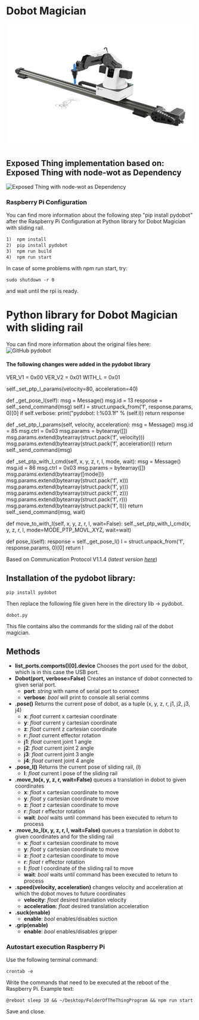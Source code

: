 # Dobot Magician

![DobotMagician](Devices/nodewot-dobot-magician/Images/Dobot_Magician.png)

## Exposed Thing implementation based on: Exposed Thing with node-wot as Dependency
![Exposed Thing with node-wot as Dependency](https://github.com/eclipse/thingweb.node-wot/tree/master/examples/templates/exposed-thing)

### Raspberry Pi Configuration

You can find more information about the following step "pip install pydobot" after the Raspberry Pi Configuration at Python library for Dobot Magician with sliding rail.

```
1)  npm install
2)  pip install pydobot 
3)  npm run build
4)  npm run start
```
In case of some problems with npm run start, try:
```
sudo shutdown -r 0 
```
and wait until the rpi is ready. 

Python library for Dobot Magician with sliding rail
===

You can find more information about the original files here:
![GitHub pydobot](https://github.com/luismesas/pydobot)

#### The following changes were added in the pydobot library

VER_V1 = 0x00
VER_V2 = 0x01
WITH_L = 0x01

self._set_ptp_l_params(velocity=80, acceleration=40)

def _get_pose_l(self):
    msg = Message()
    msg.id = 13
    response = self._send_command(msg)
    self.l = struct.unpack_from('f', response.params, 0)[0]
    if self.verbose:
        print("pydobot: l:%03.1f" % (self.l))
    return response

def _set_ptp_l_params(self, velocity, acceleration):
    msg = Message()
    msg.id = 85
    msg.ctrl = 0x03
    msg.params = bytearray([])
    msg.params.extend(bytearray(struct.pack('f', velocity)))
    msg.params.extend(bytearray(struct.pack('f', acceleration)))
    return self._send_command(msg)

def _set_ptp_with_l_cmd(self, x, y, z, r, l, mode, wait):
    msg = Message()
    msg.id = 86
    msg.ctrl = 0x03
    msg.params = bytearray([])
    msg.params.extend(bytearray([mode]))
    msg.params.extend(bytearray(struct.pack('f', x)))
    msg.params.extend(bytearray(struct.pack('f', y)))
    msg.params.extend(bytearray(struct.pack('f', z)))
    msg.params.extend(bytearray(struct.pack('f', r)))
    msg.params.extend(bytearray(struct.pack('f', l)))
    return self._send_command(msg, wait)

def move_to_with_l(self, x, y, z, r, l, wait=False):
    self._set_ptp_with_l_cmd(x, y, z, r, l, mode=MODE_PTP_MOVL_XYZ, wait=wait)

def pose_l(self):
    response = self._get_pose_l()
    l = struct.unpack_from('f', response.params, 0)[0]
    return l

Based on Communication Protocol V1.1.4 (_latest version [here](https://www.dobot.cc/downloadcenter.html?sub_cat=72#sub-download)_)


Installation of the pydobot library:
---

```
pip install pydobot
```

Then replace the following file given here in the directory lib -> pydobot.
```
dobot.py
```
This file contains also the commands for the sliding rail of the dobot magician. 


Methods
---

* **list_ports.comports()[0].device** Chooses the port used for the dobot, which is in this case the USB port.
* **Dobot(port, verbose=False)** Creates an instance of dobot connected to given serial port.
    * **port**: _string_ with name of serial port to connect
    * **verbose**: _bool_ will print to console all serial comms  
* **.pose()** Returns the current pose of dobot, as a tuple (x, y, z, r, j1, j2, j3, j4)
    * **x**: _float_ current x cartesian coordinate 
    * **y**: _float_ current y cartesian coordinate
    * **z**: _float_ current z cartesian coordinate
    * **r**: _float_ current effector rotation 
    * **j1**: _float_ current joint 1 angle 
    * **j2**: _float_ current joint 2 angle 
    * **j3**: _float_ current joint 3 angle 
    * **j4**: _float_ current joint 4 angle   
* **.pose_l()** Returns the current pose of sliding rail, (l)
    * **l**: _float_ current l pose of the sliding rail  
* **.move_to(x, y, z, r, wait=False)** queues a translation in dobot to given coordinates
    * **x**: _float_ x cartesian coordinate to move 
    * **y**: _float_ y cartesian coordinate to move 
    * **z**: _float_ z cartesian coordinate to move 
    * **r**: _float_ r effector rotation 
    * **wait**: _bool_ waits until command has been executed to return to process  
* **.move_to_l(x, y, z, r, l, wait=False)** queues a translation in dobot to given coordinates and for the sliding rail
    * **x**: _float_ x cartesian coordinate to move 
    * **y**: _float_ y cartesian coordinate to move 
    * **z**: _float_ z cartesian coordinate to move 
    * **r**: _float_ r effector rotation 
    * **l**: _float_ l coordinate of the sliding rail to move
    * **wait**: _bool_ waits until command has been executed to return to process  
* **.speed(velocity, acceleration)** changes velocity and acceleration at which the dobot moves to future coordinates
    * **velocity**: _float_ desired translation velocity 
    * **acceleration**: _float_ desired translation acceleration   
* **.suck(enable)**
    * **enable**: _bool_ enables/disables suction  
* **.grip(enable)**
    * **enable**: _bool_ enables/disables gripper  


### Autostart execution Raspberry Pi

Use the following terminal command:
```
crontab -e
```
Write the commands that need to be executed at the reboot of the Raspberry Pi.
Example text:

```
@reboot sleep 10 && ~/Desktop/FolderOfTheThingProgram && npm run start
```
Save and close.